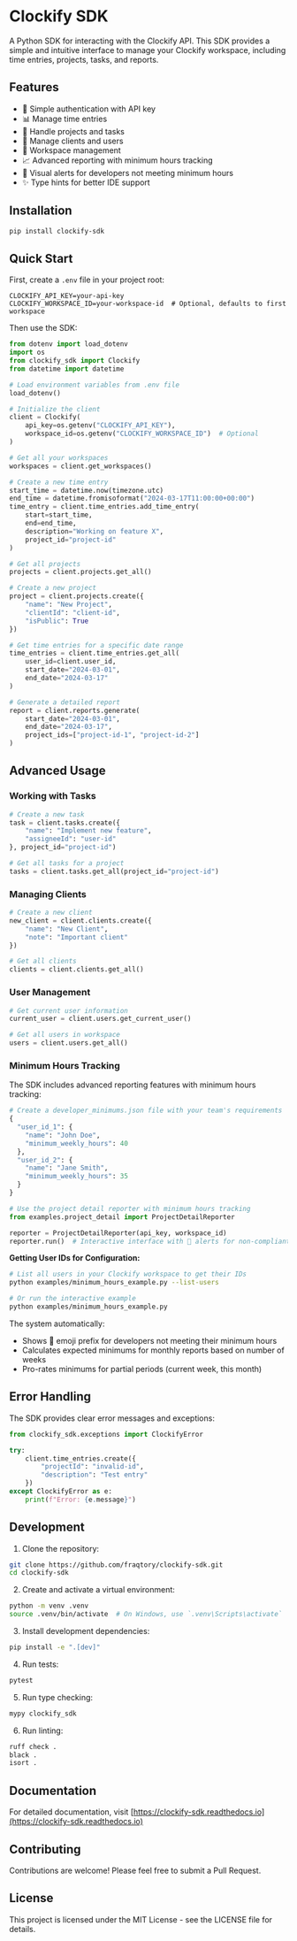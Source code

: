 # Clockify SDK

A Python SDK for interacting with the Clockify API. This SDK provides a simple and intuitive interface to manage your Clockify workspace, including time entries, projects, tasks, and reports.

## Features

- 🔑 Simple authentication with API key
- 📊 Manage time entries
- 📁 Handle projects and tasks
- 👥 Manage clients and users
- 🔄 Workspace management
- 📈 Advanced reporting with minimum hours tracking
- 🔴 Visual alerts for developers not meeting minimum hours
- ✨ Type hints for better IDE support

## Installation

```bash
pip install clockify-sdk
```

## Quick Start

First, create a `.env` file in your project root:

```env
CLOCKIFY_API_KEY=your-api-key
CLOCKIFY_WORKSPACE_ID=your-workspace-id  # Optional, defaults to first workspace
```

Then use the SDK:

```python
from dotenv import load_dotenv
import os
from clockify_sdk import Clockify
from datetime import datetime

# Load environment variables from .env file
load_dotenv()

# Initialize the client
client = Clockify(
    api_key=os.getenv("CLOCKIFY_API_KEY"),
    workspace_id=os.getenv("CLOCKIFY_WORKSPACE_ID")  # Optional
)

# Get all your workspaces
workspaces = client.get_workspaces()

# Create a new time entry
start_time = datetime.now(timezone.utc)
end_time = datetime.fromisoformat("2024-03-17T11:00:00+00:00")
time_entry = client.time_entries.add_time_entry(
    start=start_time,
    end=end_time,
    description="Working on feature X",
    project_id="project-id"
)

# Get all projects
projects = client.projects.get_all()

# Create a new project
project = client.projects.create({
    "name": "New Project",
    "clientId": "client-id",
    "isPublic": True
})

# Get time entries for a specific date range
time_entries = client.time_entries.get_all(
    user_id=client.user_id,
    start_date="2024-03-01",
    end_date="2024-03-17"
)

# Generate a detailed report
report = client.reports.generate(
    start_date="2024-03-01",
    end_date="2024-03-17",
    project_ids=["project-id-1", "project-id-2"]
)
```

## Advanced Usage

### Working with Tasks

```python
# Create a new task
task = client.tasks.create({
    "name": "Implement new feature",
    "assigneeId": "user-id"
}, project_id="project-id")

# Get all tasks for a project
tasks = client.tasks.get_all(project_id="project-id")
```

### Managing Clients

```python
# Create a new client
new_client = client.clients.create({
    "name": "New Client",
    "note": "Important client"
})

# Get all clients
clients = client.clients.get_all()
```

### User Management

```python
# Get current user information
current_user = client.users.get_current_user()

# Get all users in workspace
users = client.users.get_all()
```

### Minimum Hours Tracking

The SDK includes advanced reporting features with minimum hours tracking:

```python
# Create a developer_minimums.json file with your team's requirements
{
  "user_id_1": {
    "name": "John Doe",
    "minimum_weekly_hours": 40
  },
  "user_id_2": {
    "name": "Jane Smith",
    "minimum_weekly_hours": 35
  }
}

# Use the project detail reporter with minimum hours tracking
from examples.project_detail import ProjectDetailReporter

reporter = ProjectDetailReporter(api_key, workspace_id)
reporter.run()  # Interactive interface with 🔴 alerts for non-compliant developers
```

**Getting User IDs for Configuration:**

```bash
# List all users in your Clockify workspace to get their IDs
python examples/minimum_hours_example.py --list-users

# Or run the interactive example
python examples/minimum_hours_example.py
```

The system automatically:

- Shows 🔴 emoji prefix for developers not meeting their minimum hours
- Calculates expected minimums for monthly reports based on number of weeks
- Pro-rates minimums for partial periods (current week, this month)

## Error Handling

The SDK provides clear error messages and exceptions:

```python
from clockify_sdk.exceptions import ClockifyError

try:
    client.time_entries.create({
        "projectId": "invalid-id",
        "description": "Test entry"
    })
except ClockifyError as e:
    print(f"Error: {e.message}")
```

## Development

1. Clone the repository:

```bash
git clone https://github.com/fraqtory/clockify-sdk.git
cd clockify-sdk
```

2. Create and activate a virtual environment:

```bash
python -m venv .venv
source .venv/bin/activate  # On Windows, use `.venv\Scripts\activate`
```

3. Install development dependencies:

```bash
pip install -e ".[dev]"
```

4. Run tests:

```bash
pytest
```

5. Run type checking:

```bash
mypy clockify_sdk
```

6. Run linting:

```bash
ruff check .
black .
isort .
```

## Documentation

For detailed documentation, visit [https://clockify-sdk.readthedocs.io](https://clockify-sdk.readthedocs.io)

## Contributing

Contributions are welcome! Please feel free to submit a Pull Request.

## License

This project is licensed under the MIT License - see the LICENSE file for details.

